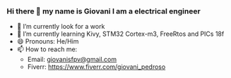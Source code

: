 ### Hi there 👋 my name is Giovani I am a electrical engineer

- 🔭 I’m currently look for a work
- 🌱 I’m currently learning Kivy, STM32 Cortex-m3, FreeRtos and PICs 18f
- 😄 Pronouns: He/Him
- 📫 How to reach me:
  - Email: giovanisfpv@gmail.com
  - Fiverr: https://www.fiverr.com/giovani_pedroso


<!--
**Giovani-Pedroso/Giovani-Pedroso** is a ✨ _special_ ✨ repository because its `README.md` (this file) appears on your GitHub profile.

Here are some ideas to get you started:

- 🔭 I’m currently working on ...
- 🌱 I’m currently learning ...
- 👯 I’m looking to collaborate on ...
- 🤔 I’m looking for help with ...
- 💬 Ask me about ...
- 📫 How to reach me: ...
- 😄 Pronouns: ...
- ⚡ Fun fact: ...
-->
